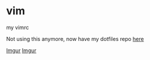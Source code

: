 # vim
my vimrc

Not using this anymore, now have my dotfiles repo [here](https://github.com/syllogismos/dotfiles)

[Imgur](http://i.imgur.com/ohf75yZ.gifv)
[Imgur](http://i.imgur.com/4U9sYWD.png)
